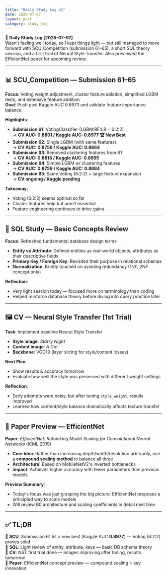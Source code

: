 ```yaml
---
title: "Daily Study Log 41"
date: 2025-07-07
layout: post
category: study_log
---
```


🧠 **Daily Study Log [2025-07-07]**  
Wasn’t feeling well today, so I kept things light — but still managed to move forward with SCU_Competition (submission 61–65), a short SQL theory session, and a first trial of Neural Style Transfer. Also previewed the EfficientNet paper for upcoming review.

---

## 📊 SCU_Competition — Submission 61–65

**Focus**: Voting weight adjustment, cluster feature ablation, simplified LGBM tests, and extensive feature addition  
**Goal**: Push past Kaggle AUC 0.8973 and validate feature importance balance

**Highlights**:
- **Submission 61**: VotingClassifier (LGBM:RF:LR = 6:2:2)  
  → **CV AUC: 0.8801 / Kaggle AUC: 0.8977 🏆 New Best**  
- **Submission 62**: Single LGBM (with same features)  
  → **CV AUC: 0.8759 / Kaggle AUC: 0.8884**  
- **Submission 63**: Removed clustering features from 61  
  → **CV AUC: 0.8818 / Kaggle AUC: 0.8955**  
- **Submission 64**: Simple LGBM w/ clustering features  
  → **CV AUC: 0.8759 / Kaggle AUC: 0.8884**  
- **Submission 65**: Same Voting (6:2:2) + large feature expansion  
  → **CV ongoing / Kaggle pending**

**Takeaway**:  
- Voting (6:2:2) seems optimal so far  
- Cluster features help but aren’t essential  
- Feature engineering continues to drive gains

---

## 🧮 SQL Study — Basic Concepts Review

**Focus**: Refreshed fundamental database design terms  
- **Entity vs Attribute**: Defined entities as real-world objects; attributes as their descriptive fields  
- **Primary Key / Foreign Key**: Revisited their purpose in relational schemas  
- **Normalization**: Briefly touched on avoiding redundancy (1NF, 2NF concept only)

**Reflection**:  
- Very light session today — focused more on terminology than coding  
- Helped reinforce database theory before diving into query practice later

---

## 🖼️ CV — Neural Style Transfer (1st Trial)

**Task**: Implement baseline Neural Style Transfer  
- **Style image**: *Starry Night*  
- **Content image**: *A Cat*  
- **Backbone**: VGG19 (layer slicing for style/content losses)  

**Next Plan**:  
- Show results & accuracy tomorrow  
- Evaluate how well the style was preserved with different weight settings  

**Reflection**:  
- Early attempts were noisy, but after tuning `style_weight`, results improved  
- Learned how content/style balance dramatically affects texture transfer

---

## 📄 Paper Preview — EfficientNet

**Paper**: *EfficientNet: Rethinking Model Scaling for Convolutional Neural Networks* (ICML 2019)  
- **Core Idea**: Rather than increasing depth/width/resolution arbitrarily, use a **compound scaling method** to balance all three  
- **Architecture**: Based on MobileNetV2's inverted bottlenecks  
- **Impact**: Achieves higher accuracy with fewer parameters than previous models

**Preview Summary**:  
- Today's focus was just grasping the big picture: EfficientNet proposes a principled way to scale models  
- Will review B0 architecture and scaling coefficients in detail next time  

---

## ✅ TL;DR

📍 **SCU**: Submission 61 hit a new best (Kaggle AUC **0.8977**) — Voting (6:2:2) proves solid  
📍 **SQL**: Light review of entity, attribute, keys — basic DB schema theory  
📍 **CV**: NST first trial done — images improving after tuning, results tomorrow  
📍 **Paper**: EfficientNet concept preview — compound scaling = key innovation
